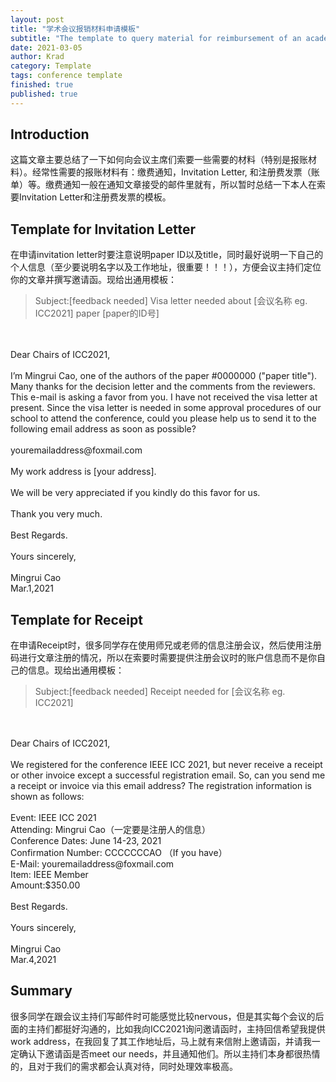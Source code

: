 ```yaml
---
layout: post
title: "学术会议报销材料申请模板"
subtitle: "The template to query material for reimbursement of an academic conference"
date: 2021-03-05
author: Krad
category: Template
tags: conference template
finished: true
published: true
---
```


## Introduction

这篇文章主要总结了一下如何向会议主席们索要一些需要的材料（特别是报账材料）。经常性需要的报账材料有：缴费通知，Invitation Letter, 和注册费发票（账单）等。缴费通知一般在通知文章接受的邮件里就有，所以暂时总结一下本人在索要Invitation Letter和注册费发票的模板。

## Template for Invitation Letter

在申请invitation letter时要注意说明paper ID以及title，同时最好说明一下自己的个人信息（至少要说明名字以及工作地址，很重要！！！），方便会议主持们定位你的文章并撰写邀请函。现给出通用模板：

> Subject:[feedback needed] Visa letter needed about [会议名称 eg. ICC2021] paper [paper的ID号]
<br>
<br>Dear Chairs of ICC2021,
<br>
<br>I’m Mingrui Cao, one of the authors of the paper #0000000 ("paper title"). Many thanks for the decision letter and the comments from the reviewers. This e-mail is asking a favor from you. I have not received the visa letter at present. Since the visa letter is needed in some approval procedures of our school to attend the conference, could you please help us to send it to the following email address as soon as possible?
<br>
<br>youremailaddress@foxmail.com
<br>
<br>My work address is [your address]. 
<br>
<br>We will be very appreciated if you kindly do this favor for us.
<br>
<br>Thank you very much.
<br>
<br>Best Regards.
<br>
<br>Yours sincerely,
<br>
<br>Mingrui Cao
<br>Mar.1,2021

## Template for Receipt

在申请Receipt时，很多同学存在使用师兄或老师的信息注册会议，然后使用注册码进行文章注册的情况，所以在索要时需要提供注册会议时的账户信息而不是你自己的信息。现给出通用模板：

>Subject:[feedback needed] Receipt needed for [会议名称 eg. ICC2021]
<br>
<br>Dear Chairs of ICC2021,
<br>
<br>We registered for the conference IEEE ICC 2021, but never receive a receipt or other invoice except a successful registration email. So, can you send me a receipt or invoice via this email address? The registration information is shown as follows:
<br>
<br>Event: IEEE ICC 2021
<br>Attending: Mingrui Cao（一定要是注册人的信息）
<br>Conference Dates: June 14-23, 2021
<br>Confirmation Number: CCCCCCCAO （If you have）
<br>E-Mail: youremailaddress@foxmail.com
<br>Item: IEEE Member
<br>Amount:$350.00
<br>
<br>Best Regards.
<br>
<br>Yours sincerely,
<br>
<br>Mingrui Cao
<br>Mar.4,2021


## Summary

很多同学在跟会议主持们写邮件时可能感觉比较nervous，但是其实每个会议的后面的主持们都挺好沟通的，比如我向ICC2021询问邀请函时，主持回信希望我提供work address，在我回复了其工作地址后，马上就有来信附上邀请函，并请我一定确认下邀请函是否meet our needs，并且通知他们。所以主持们本身都很热情的，且对于我们的需求都会认真对待，同时处理效率极高。